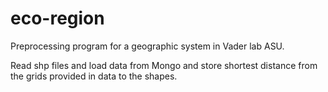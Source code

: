 # eco-region

Preprocessing program for a geographic system in Vader lab ASU.

Read shp files and load data from Mongo and store shortest distance 
from the grids provided in data to the shapes.
